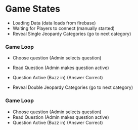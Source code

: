 # Game States
- Loading Data
(data loads from firebase)
- Waiting for Players to connect
(manually started)
- Reveal Single Jeopardy Categories
(go to next category)

### Game Loop
- Choose question
(Admin selects question)
- Read Question
(Admin makes question active)
- Question Active
(Buzz in)
(Answer Correct)

- Reveal Double Jeopardy Categories
(go to next category)

### Game Loop
- Choose question
(Admin selects question)
- Read Question
(Admin makes question active)
- Question Active
(Buzz in)
(Answer Correct)
